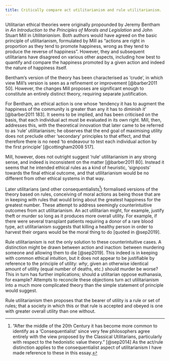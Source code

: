 ```yaml
---
title: Critically compare act utilitarianism and rule utilitarianism.
---
```


Utilitarian ethical theories were originally propounded by Jeremy Bentham in *An Introduction to the Principles of Morals and Legislation* and John Stuart Mill in *Utilitarianism*. Both authors would have agreed on the basic principle of utilitarianism, formulated by Mill as “actions are right in proportion as they tend to promote happiness, wrong as they tend to produce the reverse of happiness”. However, they and subsequent utilitarians have disagreed on various other aspects, including how best to quantify and compare the happiness promoted by a given action and indeed the nature of happiness itself.

Bentham’s version of the theory has been characterised as ‘crude’, in which view Mill’s version is seen as a refinement or improvement [@barber2011 50]. However, the changes Mill proposes are significant enough to constitute an entirely distinct theory, requiring separate justification.

For Bentham, an ethical action is one whose ‘tendency it has to augment the happiness of the community is greater than any it has to diminish it’ [@barber2011 183]. It seems to be implied, and has been criticised on the basis, that each individual act must be evaluated in its own right. Mill, then, addresses this, with the theoretical innovation that later came to be referred to as ‘rule’ utilitarianism; he observes that the end goal of maximising utility does not preclude other ‘secondary’ principles to that effect, and that therefore there is no need ‘to endeavour to test each individual action by the first principle’ [@cottingham2008 517].

Mill, however, does not outright suggest ‘rule’ utilitarianism in any strong sense, and indeed is inconsistent on the matter [@barber2011 80]. Instead it seems that he intended ethical rules as a kind of heuristic, ‘signposts’ towards the final ethical outcome, and that utilitarianism would be no different from other ethical systems in that way.

Later utilitarians (and other consequentialists[^conseq]) formalised versions of the theory based on rules, conceiving of moral actions as being those that are in keeping with rules that would bring about the greatest happiness for the greatest number. These attempt to address seemingly counterintuitive outcomes from act utilitarianism. An act utilitarian might, for example, justify theft or murder so long as it produces more overall utility. For example, if there were several transplant patients requiring a donor of a rare blood type, act utilitarianism suggests that killing a healthy person in order to harvest their organs would be the moral thing to do [quoted in @sep2019].

Rule utilitarianism is not the only solution to these counterintuitive cases. A distinction might be drawn between action and inaction: between murdering someone and allowing them to die [@sep2019]. This indeed is in keeping with common ethical intuition, but it does not appear to be justifiable by reference to the principle of utility: *why*, given an otherwise identical amount of utility (equal number of deaths, etc.) should murder be worse? This in turn has further implications; should a utilitarian oppose euthanasia, for example? Attempts to reconcile these objections turn act utilitarianism into a much more complicated theory than the simple statement of principle would suggest.

Rule utilitarianism then proposes that the bearer of utility is a rule or set of rules; that a society in which this or that rule is accepted and obeyed is one with greater overall utility than one without.

[^conseq]: “After the middle of the 20th Century it has become more common to identify as a ‘Consequentialist’ since very few philosophers agree entirely with the view proposed by the Classical Utilitarians, particularly with respect to the hedonistic value theory.” [@sep2014] As the act/rule distinction applies to the consequentialist aspect of utilitarianism I have made reference to these in this essay.